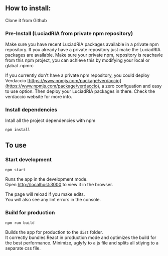 ## How to install:
Clone it from Github

### Pre-Install (LuciadRIA from private npm repository) 
Make sure you have recent LuciadRIA packages available in a private npm repository. If you already have a private repository just make the LuciadRIA packages are available. Make sure your private npm, repository is reachavle from this npm project, you can achieve this by modifying your local or glabal .npmrc

If you currently don't have a private npm repository, you could deploy Verdaccio [https://www.npmjs.com/package/verdaccio](https://www.npmjs.com/package/verdaccio), a zero configuation and easy to use option. Then deploy your LuciadRIA packages in there. Check the verdaccio website for more info.

### Install dependencies
Intall all the project dependencies with npm
```
npm install
```

## To use
### Start development
```
npm start
```
Runs the app in the development mode.<br>
Open [http://localhost:3000](http://localhost:3000) to view it in the browser.

The page will reload if you make edits.<br>
You will also see any lint errors in the console.

### Build for production
```
npm run build
```
Builds the app for production to the `dist` folder.<br>
It correctly bundles React in production mode and optimizes the build for the best performance. Minimize, uglyfy to a js file and splits all stlying to a separate css file.

